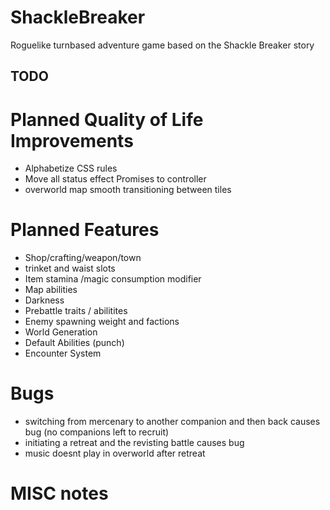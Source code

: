 # ShackleBreaker
Roguelike turnbased adventure game based on the Shackle Breaker story

## TODO


# Planned Quality of Life Improvements
* Alphabetize CSS rules
* Move all status effect Promises to controller
* overworld map smooth transitioning between tiles


# Planned Features
* Shop/crafting/weapon/town
* trinket and waist slots
* Item stamina /magic consumption modifier
* Map abilities
* Darkness
* Prebattle traits / abilitites
* Enemy spawning weight and factions
* World Generation
* Default Abilities (punch)
* Encounter System


# Bugs
* switching from mercenary to another companion and then back causes bug (no companions left to recruit)
* initiating a retreat and the revisting battle causes bug
* music doesnt play in overworld after retreat



# MISC notes
